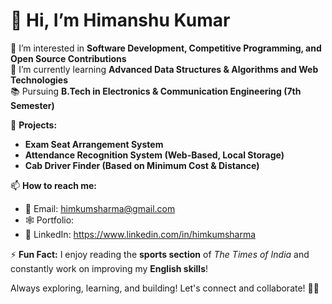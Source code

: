 # 👋 Hi, I’m Himanshu Kumar  

👀 I’m interested in **Software Development, Competitive Programming, and Open Source Contributions**  
🌱 I’m currently learning **Advanced Data Structures & Algorithms and Web Technologies**   
📚 Pursuing **B.Tech in Electronics & Communication Engineering (7th Semester)**  

🚀 **Projects:**  
- **Exam Seat Arrangement System**  
- **Attendance Recognition System (Web-Based, Local Storage)**  
- **Cab Driver Finder (Based on Minimum Cost & Distance)**  

📫 **How to reach me:**  
- 💌 Email: himkumsharma@gmail.com  
- 🕸️ Portfolio:
- 🔗 LinkedIn: https://www.linkedin.com/in/himkumsharma

⚡ **Fun Fact:** I enjoy reading the **sports section** of *The Times of India* and constantly work on improving my **English skills**!  

Always exploring, learning, and building! Let's connect and collaborate! 🚀🔥  
